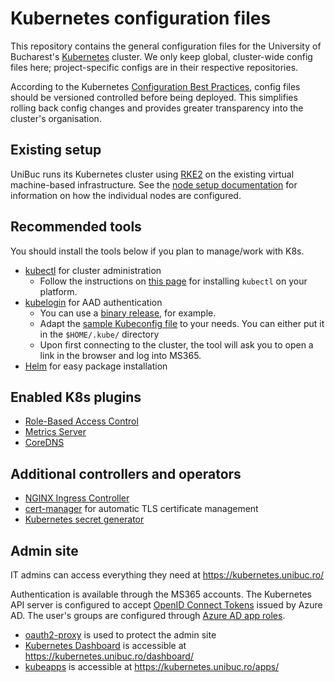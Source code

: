 # Kubernetes configuration files

This repository contains the general configuration files for the University of Bucharest's [Kubernetes](https://kubernetes.io/) cluster. We only keep global, cluster-wide config files here; project-specific configs are in their respective repositories.

According to the Kubernetes [Configuration Best Practices](https://kubernetes.io/docs/concepts/configuration/overview/#general-configuration-tips), config files should be versioned controlled before being deployed. This simplifies rolling back config changes and provides greater transparency into the cluster's organisation.

## Existing setup

UniBuc runs its Kubernetes cluster using [RKE2](https://docs.rke2.io/) on the existing virtual machine-based infrastructure. See the [node setup documentation](SETUP.md) for information on how the individual nodes are configured.

## Recommended tools

You should install the tools below if you plan to manage/work with K8s.

- [kubectl](https://kubernetes.io/docs/reference/kubectl/overview/) for cluster administration
  - Follow the instructions on [this page](https://kubernetes.io/docs/tasks/tools/) for installing `kubectl` on your platform.
- [kubelogin](https://github.com/Azure/kubelogin) for AAD authentication
  - You can use a [binary release](https://github.com/Azure/kubelogin/releases), for example.
  - Adapt the [sample Kubeconfig file](kubeconfig) to your needs. You can either put it in the `$HOME/.kube/` directory
  - Upon first connecting to the cluster, the tool will ask you to open a link in the browser and log into MS365.
- [Helm](https://helm.sh/) for easy package installation

## Enabled K8s plugins

- [Role-Based Access Control](https://kubernetes.io/docs/reference/access-authn-authz/rbac/)
- [Metrics Server](https://github.com/kubernetes-sigs/metrics-server)
- [CoreDNS](https://coredns.io/)

## Additional controllers and operators

- [NGINX Ingress Controller](https://github.com/kubernetes/ingress-nginx)
- [cert-manager](https://cert-manager.io/) for automatic TLS certificate management
- [Kubernetes secret generator](https://github.com/mittwald/kubernetes-secret-generator)

## Admin site

IT admins can access everything they need at https://kubernetes.unibuc.ro/

Authentication is available through the MS365 accounts. The Kubernetes API server is configured to accept [OpenID Connect Tokens](https://kubernetes.io/docs/reference/access-authn-authz/authentication/#openid-connect-tokens) issued by Azure AD. The user's groups are configured through [Azure AD app roles](https://docs.microsoft.com/en-us/azure/architecture/multitenant-identity/app-roles).

- [oauth2-proxy](https://github.com/oauth2-proxy/oauth2-proxy) is used to protect the admin site
- [Kubernetes Dashboard](https://github.com/kubernetes/dashboard) is accessible at https://kubernetes.unibuc.ro/dashboard/
- [kubeapps](https://kubeapps.com/) is accessible at https://kubernetes.unibuc.ro/apps/
